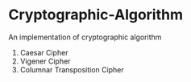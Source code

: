 # Cryptographic-Algorithm
An implementation of cryptographic algorithm

1) Caesar Cipher
2) Vigener Cipher
3) Columnar Transposition Cipher
